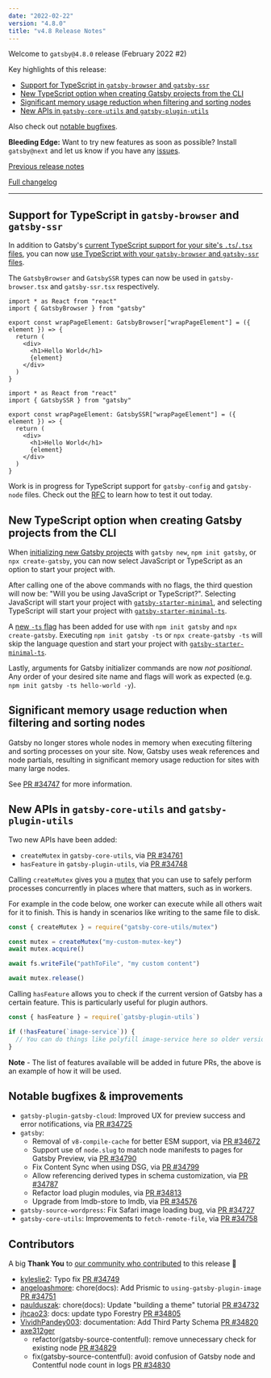 ```yaml
---
date: "2022-02-22"
version: "4.8.0"
title: "v4.8 Release Notes"
---
```


Welcome to `gatsby@4.8.0` release (February 2022 #2)

Key highlights of this release:

- [Support for TypeScript in `gatsby-browser` and `gatsby-ssr`](#support-for-typescript-in-gatsby-browser-and-gatsby-ssr)
- [New TypeScript option when creating Gatsby projects from the CLI](#new-typescript-option-when-creating-gatsby-projects-from-the-cli)
- [Significant memory usage reduction when filtering and sorting nodes](#significant-memory-usage-reduction-when-filtering-and-sorting-nodes)
- [New APIs in `gatsby-core-utils` and `gatsby-plugin-utils`](#new-apis-in-gatsby-core-utils-and-gatsby-plugin-utils)

Also check out [notable bugfixes](#notable-bugfixes--improvements).

**Bleeding Edge:** Want to try new features as soon as possible? Install `gatsby@next` and let us know
if you have any [issues](https://github.com/gatsbyjs/gatsby/issues).

[Previous release notes](/docs/reference/release-notes/v4.7)

[Full changelog][full-changelog]

---

## Support for TypeScript in `gatsby-browser` and `gatsby-ssr`

In addition to Gatsby's [current TypeScript support for your site's `.ts`/`.tsx` files](/docs/how-to/custom-configuration/typescript/#introduction), you can now [use TypeScript with your `gatsby-browser` and `gatsby-ssr` files](/docs/how-to/custom-configuration/typescript/#gatsby-browsertsx--gatsby-ssrtsx).

The `GatsbyBrowser` and `GatsbySSR` types can now be used in `gatsby-browser.tsx` and `gatsby-ssr.tsx` respectively.

```tsx:title=gatsby-browser.tsx
import * as React from "react"
import { GatsbyBrowser } from "gatsby"

export const wrapPageElement: GatsbyBrowser["wrapPageElement"] = ({ element }) => {
  return (
    <div>
      <h1>Hello World</h1>
      {element}
    </div>
  )
}
```

```tsx:title=gatsby-ssr.tsx
import * as React from "react"
import { GatsbySSR } from "gatsby"

export const wrapPageElement: GatsbySSR["wrapPageElement"] = ({ element }) => {
  return (
    <div>
      <h1>Hello World</h1>
      {element}
    </div>
  )
}
```

Work is in progress for TypeScript support for `gatsby-config` and `gatsby-node` files. Check out the [RFC](https://github.com/gatsbyjs/gatsby/discussions/34613) to learn how to test it out today.

## New TypeScript option when creating Gatsby projects from the CLI

When [initializing new Gatsby projects](/docs/quick-start/) with `gatsby new`, `npm init gatsby`, or `npx create-gatsby`, you can now select JavaScript or TypeScript as an option to start your project with.

After calling one of the above commands with no flags, the third question will now be: "Will you be using JavaScript or TypeScript?". Selecting JavaScript will start your project with [`gatsby-starter-minimal`](https://github.com/gatsbyjs/gatsby/tree/master/starters/gatsby-starter-minimal), and selecting TypeScript will start your project with [`gatsby-starter-minimal-ts`](https://github.com/gatsbyjs/gatsby/tree/master/starters/gatsby-starter-minimal-ts).

A [new `-ts` flag](/docs/quick-start/#use-flags) has been added for use with `npm init gatsby` and `npx create-gatsby`. Executing `npm init gatsby -ts` or `npx create-gatsby -ts` will skip the language question and start your project with [`gatsby-starter-minimal-ts`](https://github.com/gatsbyjs/gatsby/tree/master/starters/gatsby-starter-minimal-ts).

Lastly, arguments for Gatsby initializer commands are now _not positional_. Any order of your desired site name and flags will work as expected (e.g. `npm init gatsby -ts hello-world -y`).

## Significant memory usage reduction when filtering and sorting nodes

Gatsby no longer stores whole nodes in memory when executing filtering and sorting processes on your site. Now, Gatsby uses weak references and node partials, resulting in significant memory usage reduction for sites with many large nodes.

See [PR #34747](https://github.com/gatsbyjs/gatsby/pull/34747) for more information.

## New APIs in `gatsby-core-utils` and `gatsby-plugin-utils`

Two new APIs have been added:

- `createMutex` in `gatsby-core-utils`, via [PR #34761](https://github.com/gatsbyjs/gatsby/pull/34761)
- `hasFeature` in `gatsby-plugin-utils`, via [PR #34748](https://github.com/gatsbyjs/gatsby/pull/34748)

Calling `createMutex` gives you a [mutex](https://en.wikipedia.org/wiki/Mutual_exclusion) that you can use to safely perform processes concurrently in places where that matters, such as in workers.

For example in the code below, one worker can execute while all others wait for it to finish. This is handy in scenarios like writing to the same file to disk.

```js
const { createMutex } = require("gatsby-core-utils/mutex")

const mutex = createMutex("my-custom-mutex-key")
await mutex.acquire()

await fs.writeFile("pathToFile", "my custom content")

await mutex.release()
```

Calling `hasFeature` allows you to check if the current version of Gatsby has a certain feature. This is particularly useful for plugin authors.

```js
const { hasFeature } = require(`gatsby-plugin-utils`)

if (!hasFeature(`image-service`)) {
  // You can do things like polyfill image-service here so older versions have support as well
}
```

**Note** - The list of features available will be added in future PRs, the above is an example of how it will be used.

## Notable bugfixes & improvements

- `gatsby-plugin-gatsby-cloud`: Improved UX for preview success and error notifications, via [PR #34725](https://github.com/gatsbyjs/gatsby/pull/34725)
- `gatsby`:
  - Removal of `v8-compile-cache` for better ESM support, via [PR #34672](https://github.com/gatsbyjs/gatsby/pull/34672)
  - Support use of `node.slug` to match node manifests to pages for Gatsby Preview, via [PR #34790](https://github.com/gatsbyjs/gatsby/pull/34790)
  - Fix Content Sync when using DSG, via [PR #34799](https://github.com/gatsbyjs/gatsby/pull/34799)
  - Allow referencing derived types in schema customization, via [PR #34787](https://github.com/gatsbyjs/gatsby/pull/34787)
  - Refactor load plugin modules, via [PR #34813](https://github.com/gatsbyjs/gatsby/pull/34813)
  - Upgrade from lmdb-store to lmdb, via [PR #34576](https://github.com/gatsbyjs/gatsby/pull/34576)
- `gatsby-source-wordpress`: Fix Safari image loading bug, via [PR #34727](https://github.com/gatsbyjs/gatsby/pull/34727)
- `gatsby-core-utils`: Improvements to `fetch-remote-file`, via [PR #34758](https://github.com/gatsbyjs/gatsby/pull/34758)

## Contributors

A big **Thank You** to [our community who contributed][full-changelog] to this release 💜

- [kyleslie2](https://github.com/kyleslie2): Typo fix [PR #34749](https://github.com/gatsbyjs/gatsby/pull/34749)
- [angeloashmore](https://github.com/angeloashmore): chore(docs): Add Prismic to `using-gatsby-plugin-image` [PR #34751](https://github.com/gatsbyjs/gatsby/pull/34751)
- [paulduszak](https://github.com/paulduszak): chore(docs): Update "building a theme" tutorial [PR #34732](https://github.com/gatsbyjs/gatsby/pull/34732)
- [jhcao23](https://github.com/jhcao23): docs: update typo Forestry [PR #34805](https://github.com/gatsbyjs/gatsby/pull/34805)
- [VividhPandey003](https://github.com/VividhPandey003): documentation: Add Third Party Schema [PR #34820](https://github.com/gatsbyjs/gatsby/pull/34820)
- [axe312ger](https://github.com/axe312ger)
  - refactor(gatsby-source-contentful): remove unnecessary check for existing node [PR #34829](https://github.com/gatsbyjs/gatsby/pull/34829)
  - fix(gatsby-source-contentful): avoid confusion of Gatsby node and Contentful node count in logs [PR #34830](https://github.com/gatsbyjs/gatsby/pull/34830)

[full-changelog]: https://github.com/gatsbyjs/gatsby/compare/gatsby@4.8.0-next.0...gatsby@4.8.0
